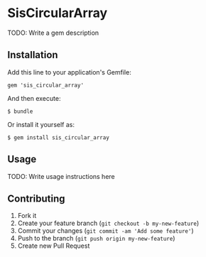 # SisCircularArray

TODO: Write a gem description

## Installation

Add this line to your application's Gemfile:

    gem 'sis_circular_array'

And then execute:

    $ bundle

Or install it yourself as:

    $ gem install sis_circular_array

## Usage

TODO: Write usage instructions here

## Contributing

1. Fork it
2. Create your feature branch (`git checkout -b my-new-feature`)
3. Commit your changes (`git commit -am 'Add some feature'`)
4. Push to the branch (`git push origin my-new-feature`)
5. Create new Pull Request
